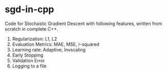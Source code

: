 # sgd-in-cpp

Code for Stochastic Gradient Descent with following features, written from scratch in complete C++.

1. Regularization: L1, L2
2. Evaluation Metrics: MAE, MSE, r-squared
3. Learning rate: Adaptive, Invscaling
4. Early Stopping
5. Validation Error
6. Logging to a file
